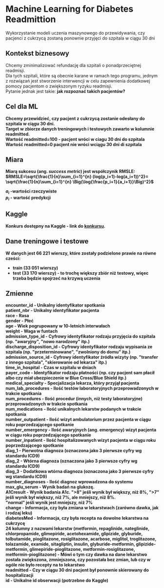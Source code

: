 # Machine Learning for Diabetes Readmittion

Wykorzystanie modeli uczenia maszynowego do przewidywania, czy pacjenci z cukrzycą zostaną ponownie przyjęci do szpitala w ciągu 30 dni<br>

## Kontekst biznesowy
Chcemy zminimalizować refundację dla szpitali o ponadprzeciętnej readmisji. <br>
Dla tych szpitali, które są obecnie karane w ramach tego programu, jednym z rozwiązań jest stworzenie interwencji w celu zapewnienia dodatkowej pomocy pacjentom o zwiększonym ryzyku readmisji. <br>
Pytanie jednak jest takie: <b>jak rozpoznać takich pacjentów?<b> 

## Cel dla ML
Chcemy przewidzieć, czy pacjent z cukrzycą zostanie odesłany do szpitala w ciągu 30 dni.<br>
Target w zbiorze danych treningowych i testowych zawarto w kolumnie readmitted. <br>
Wartość readmitted=100 - pacjent wróci w ciagu 30 dni do szpitala <br>
Wartość readmitted=0 pacjent nie wróci wciągu 30 dni di szpitala<br>


## Miara
Miarą sukcesu (ang. *success metric*) jest współczynik RMSLE: <br>
$RMSLE=\sqrt{\frac{1}{n}\sum_{i=1}^{n} (log(p_i+1)-log(a_i+1))^2}= \sqrt{\frac{1}{n}\sum_{i=1}^{n} \Big(\log{\frac{p_i+1}{a_i+1}}\Big)^2}$

$a_i$ -wartości rzeczywiste <br>
$p_i$ - wartość predykcji <br>


## Kaggle
Konkurs dostępny na Kaggle - link do [konkursu](https://www.kaggle.com/t/5f586fe8eb894a01bdbd4332bbc10d67).

## Dane treningowe i testowe
W danych jest **66 221** wierszy, które zostały podzielone prawie na równe cześci:
- train (33 051 wierszy)
- test (33 170 wierszy) - to trochę większy zbiór niż testowy, więec trzeba będzie spojrzeć na krzywą uczenia

## Zmienne
encounter_id - Unikalny identyfikator spotkania<br>
patient_nbr - Unikalny identyfikator pacjenta<br>
race - Rasa<br>
gender - Płeć<br>
age - Wiek pogrupowany w 10-letnich interwałach<br>
weight - Waga w funtach<br>
admission_type_id - Cyfrowy identyfikator rodzaju przyjęcia do szpitala (np. "awaryjny", "nowo narodzony" itp.)<br>
discharge_disposition_id - Cyfrowy identyfikator rodzaju wypisania ze szpitala (np. "przeterminowane", "zwolniony do domu" itp.)<br>
admission_source_id - Cyfrowy identyfikator źródła wizyty (np. "transfer z innego szpitala", "skierowanie od lekarza" itp.)<br>
time_in_hospital - Czas w szpitalu w dniach<br>
payer_code - Identyfikator rodzaju płatności (np. czy pacjent sam płacił albo czy miał ubezpieczenie w Blue Cross/Blue Shield itp.)<br>
medical_specialty - Specjalizacja lekarza, który przyjął pacjenta<br>
num_lab_procedures - Ilość testów laboratoryjnych przeprowadzonych w trakcie spotkania<br>
num_procedures - Ilość procedur (innych, niż testy laboratoryjne) przeprowadzonych w trakcie spotkania<br>
num_medications - Ilość unikalnych lekarstw podanych w trakcie spotkania<br>
number_outpatient - Ilość wizyt ambulatorium przez pacjenta w ciągu roku poprzedzającego spotkanie<br>
number_emergency - Ilość awaryjnych (ang. emergency) wizyt pacjenta w ciągu roku poprzedzającego spotkanie<br>
number_inpatient - Ilość hospitalizowanych wizyt pacjenta w ciągu roku poprzedzającego spotkanie<br>
diag_1 - Pierwotna diagnoza (oznaczona jako 3 pierwsze cyfry wg standardu ICD9)<br>
diag_2 - Wtórna diagnoza (oznaczona jako 3 pierwsze cyfry wg standardu ICD9)<br>
diag_3 - Dodatkowa wtórna diagnoza (oznaczona jako 3 pierwsze cyfry wg standardu ICD9)<br>
number_diagnoses - Ilość diagnoz wprowadzona do systemu<br>
max_glu_serum - Wynik badań na glukozę.<br>
A1Cresult - Wynik badania A1c. ">8" jeśli wynik był większy, niż 8%, ">7" jeśli wynik był większy, niż 7%, ale mniejszy, niż 8%. <br>"normal" jeśli wynik jest mniejszy, niż 7%<br>
change - Informacja, czy była zmiana w lekarstwach (zarówno dawka, jak i rodzaj leku)<br>
diabetesMed - Informacja, czy była recepta na dowolne lekarstwa na cukrzycę<br>
24 kolumny z nazwami lekarstw (metformin, repaglinide, nateglinide, chlorpropamide, glimepiride, acetohexamide, glipizide, glyburide, tolbutamide, pioglitazone, rosiglitazone, acarbose, miglitol, troglitazone, tolazamide, examide, sitagliptin, insulin, glyburide-metformin, glipizide-metformin, glimepiride-pioglitazone, metformin-rosiglitazone, metformin-pioglitazone) - Mówi o tym czy dawka na dane lekarstwo została zwiększona, zmniejszona, czy pozostała bez zmian, lub czy w ogóle nie było recepty na to lekarstwo<br>
readmitted - Czy w ciągu 30 dni pacjent był ponownie skierowany do hospitalizacji<br>
id - Unikalne id obserwacji (potrzebne do Kaggle)<br>
